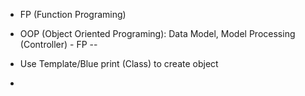 * FP (Function Programing)
* OOP (Object Oriented Programing): Data Model, Model Processing (Controller) - FP
--

* Use Template/Blue print (Class) to create object
* 